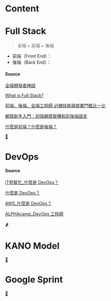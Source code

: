 # Content


# Full Stack
  > 全端 = 前端 + 後端
  
- 前端（Front End）：
- 後端（Back End）：

#### Source
[全端開發者神話](https://www.ithome.com.tw/voice/97360)

[What is Full Stack?](https://www.w3schools.com/whatis/whatis_fullstack.asp)

[前端、後端、全端工程師 必備技能與就業門檻比一比](https://tw.alphacamp.co/blog/2018-07-20-18464)

[網頁新手入門：初探網頁架構和前後端語言](https://medium.com/appworks-school/%E7%B6%B2%E9%A0%81%E6%96%B0%E6%89%8B%E5%85%A5%E9%96%80-%E5%88%9D%E6%8E%A2%E7%B6%B2%E9%A0%81%E6%9E%B6%E6%A7%8B%E5%92%8C%E5%89%8D%E5%BE%8C%E7%AB%AF%E8%AA%9E%E8%A8%80-a88a5dc86ee3)

[什麼是前端？什麼是後端？](https://15days.website/posts/frontend-vs-backend)

[🍅](https://github.com/vanikk06/FinTech/tree/master/week_01#content)

# DevOps


#### Source
[iT邦幫忙_什麼是 DevOps？](https://ithelp.ithome.com.tw/articles/10184557)

[什麼是 DevOps？](https://azure.microsoft.com/zh-tw/overview/what-is-devops/)

[AWS_什麼是 DevOps？](https://aws.amazon.com/tw/devops/what-is-devops/)

[ALPHAcamp_DevOps 工程師](https://tw.alphacamp.co/blog/2018-07-20-18464#w-node-6ab77b8879a0-215075ab)

[🌶](https://github.com/vanikk06/FinTech/tree/master/week_01#content)

# KANO Model


[🍆](https://github.com/vanikk06/FinTech/tree/master/week_01#content)

# Google Sprint


[🌽](https://github.com/vanikk06/FinTech/tree/master/week_01#content)
